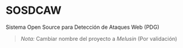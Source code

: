 # SOSDCAW

Sistema Open Source para Detección de Ataques Web (PDG)

> *Nota:* Cambiar nombre del proyecto a *Melusin* (Por validación) 
